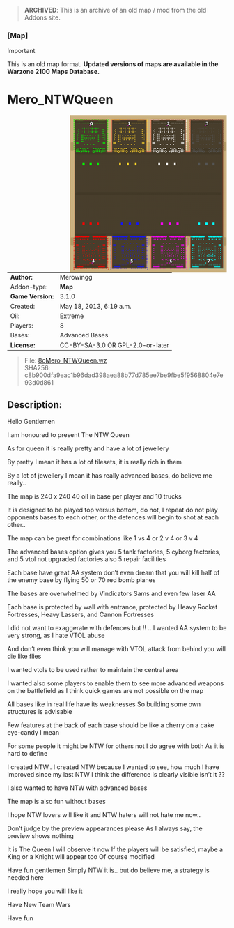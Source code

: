 > **ARCHIVED**: This is an archive of an old map / mod from the old Addons site.

### [Map]

> [!IMPORTANT]
> This is an old map format. **Updated versions of maps are available in the Warzone 2100 Maps Database.**

# Mero_NTWQueen

<img src="./preview.jpg" align="right" />

| | |
| - | - |
| __Author:__ | Merowingg |
| Addon-type: | __Map__ |
| __Game Version:__ | 3.1.0 |
| Created: | May 18, 2013, 6:19 a.m. |
| Oil: | Extreme |
| Players: | 8 |
| Bases: | Advanced Bases |
| __License:__ | CC-BY-SA-3.0 OR GPL-2.0-or-later |

> File: [8cMero_NTWQueen.wz](https://github.com/Warzone2100/old-addons-site/raw/main/assets/194/8cMero_NTWQueen.wz)  
> SHA256: c8b900dfa9eac1b96dad398aea88b77d785ee7be9fbe5f9568804e7e93d0d861

## Description:

Hello Gentlemen  

I am honoured to present The NTW Queen  

As for queen it is really pretty and have a lot of jewellery  

By pretty I mean it has a lot of tilesets, it is really rich in them  

By a lot of jewellery I mean it has really advanced bases, do believe me really..  

The map is 240 x 240  40 oil in base per player  and 10 trucks  

It is designed to be played top versus bottom, do not, I repeat do not play opponents bases to each other, or the defences will begin to shot at each other..

The map can be great for combinations like 1 vs 4 or 2 v 4 or 3 v 4  

The advanced bases option gives you 5 tank factories, 5 cyborg factories, and 5 vtol not upgraded factories  also 5 repair facilities  

Each base have great AA system  don’t even dream that you will kill half of the enemy base by flying 50 or 70 red bomb planes  

The bases are overwhelmed by Vindicators Sams  and even few laser AA  

Each base is protected by wall with entrance, protected by Heavy Rocket Fortresses, Heavy Lassers, and Cannon Fortresses  

I did not want to exaggerate with defences but !! ..  I wanted AA system to be very strong, as I hate VTOL abuse  

And don’t even think you will manage with VTOL attack from behind  you will die like flies    

I wanted vtols to be used rather to maintain the central area  

I wanted also some players to enable them to see more advanced weapons on the battlefield  as I think quick games are not possible on the map  

All bases like in real life have its weaknesses  So building some own structures is advisable  

Few features at the back of each base should be like a cherry on a cake  eye-candy I mean  

For some people it might be NTW for others not  I do agree with both  As it is hard to define  

I created NTW.. I created NTW because I wanted to see, how much I have improved since my last NTW  I think the difference is clearly visible  isn’t it ??  

I also wanted to have NTW with advanced bases  

The map is also fun without bases  

I hope NTW lovers will like it  and NTW haters will not hate me now..  

Don’t judge by the preview appearances please  As I always say, the preview shows nothing  

It is The Queen  I will observe it now  If the players will be satisfied, maybe a King or a Knight will appear too  Of course modified  

Have fun gentlemen  Simply NTW it is.. but do believe me, a strategy is needed here  

I really hope you will like it  

Have New Team Wars  

Have fun  



